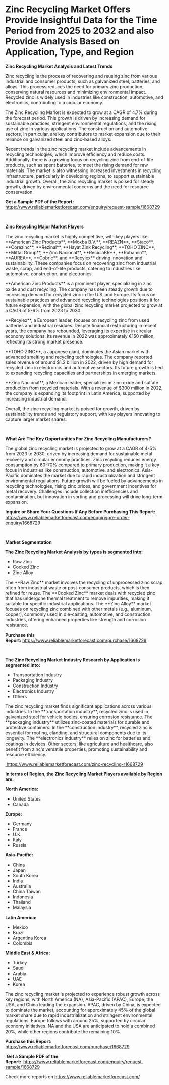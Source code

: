 <p><h1>Zinc Recycling Market Offers Provide Insightful Data for the Time Period from 2025 to 2032 and also Provide Analysis Based on Application, Type, and Region</h1></p><p><strong>Zinc Recycling Market Analysis and Latest Trends</strong></p>
<p><p>Zinc recycling is the process of recovering and reusing zinc from various industrial and consumer products, such as galvanized steel, batteries, and alloys. This process reduces the need for primary zinc production, conserving natural resources and minimizing environmental impact. Recycled zinc is widely used in industries like construction, automotive, and electronics, contributing to a circular economy.</p><p>The Zinc Recycling Market is expected to grow at a CAGR of 4.7% during the forecast period. This growth is driven by increasing demand for sustainable practices, stringent environmental regulations, and the rising use of zinc in various applications. The construction and automotive sectors, in particular, are key contributors to market expansion due to their reliance on galvanized steel and zinc-based alloys.</p><p>Recent trends in the zinc recycling market include advancements in recycling technologies, which improve efficiency and reduce costs. Additionally, there is a growing focus on recycling zinc from end-of-life products, such as spent batteries, to meet the rising demand for raw materials. The market is also witnessing increased investments in recycling infrastructure, particularly in developing regions, to support sustainable industrial growth. Overall, the zinc recycling market is poised for steady growth, driven by environmental concerns and the need for resource conservation.</p></p>
<p><strong>Get a Sample PDF of the Report:&nbsp;</strong> <a href="https://www.reliablemarketforecast.com/enquiry/request-sample/1668729?utm_campaign=1167&utm_medium=2&utm_source=Github&utm_content=ia&utm_term=26012025&utm_id=zinc-recycling">https://www.reliablemarketforecast.com/enquiry/request-sample/1668729</a></p>
<p>&nbsp;</p>
<p><strong>Zinc Recycling Major Market Players</strong></p>
<p><p>The zinc recycling market is highly competitive, with key players like **American Zinc Products**, **Moxba B.V.**, **REAZN**, **Staco**, **Corezinc**, **Rezinal**, **Hayat Zink Recycling**, **TOHO ZINC**, **Mittal Group**, **Zinc Nacional**, **ReciclaBR**, **Rubamin**, **AUREA**, **Cobric**, and **Recylex** driving innovation and sustainability. These companies focus on recovering zinc from industrial waste, scrap, and end-of-life products, catering to industries like automotive, construction, and electronics.</p><p>**American Zinc Products** is a prominent player, specializing in zinc oxide and dust recycling. The company has seen steady growth due to increasing demand for recycled zinc in the U.S. and Europe. Its focus on sustainable practices and advanced recycling technologies positions it for future expansion, with the global zinc recycling market projected to grow at a CAGR of 5-6% from 2023 to 2030.</p><p>**Recylex**, a European leader, focuses on recycling zinc from used batteries and industrial residues. Despite financial restructuring in recent years, the company has rebounded, leveraging its expertise in circular economy solutions. Its revenue in 2022 was approximately €150 million, reflecting its strong market presence.</p><p>**TOHO ZINC**, a Japanese giant, dominates the Asian market with advanced smelting and recycling technologies. The company reported sales revenue of around $1.2 billion in 2022, driven by high demand for recycled zinc in electronics and automotive sectors. Its future growth is tied to expanding recycling capacities and partnerships in emerging markets.</p><p>**Zinc Nacional**, a Mexican leader, specializes in zinc oxide and sulfate production from recycled materials. With a revenue of $300 million in 2022, the company is expanding its footprint in Latin America, supported by increasing industrial demand.</p><p>Overall, the zinc recycling market is poised for growth, driven by sustainability trends and regulatory support, with key players innovating to capture larger market shares.</p></p>
<p>&nbsp;</p>
<p><strong>What Are The Key Opportunities For Zinc Recycling Manufacturers?</strong></p>
<p><p>The global zinc recycling market is projected to grow at a CAGR of 4-5% from 2023 to 2030, driven by increasing demand for sustainable metal recovery and circular economy practices. Zinc recycling reduces energy consumption by 60-70% compared to primary production, making it a key focus in industries like construction, automotive, and electronics. Asia-Pacific dominates the market due to rapid industrialization and stringent environmental regulations. Future growth will be fueled by advancements in recycling technologies, rising zinc prices, and government incentives for metal recovery. Challenges include collection inefficiencies and contamination, but innovation in sorting and processing will drive long-term expansion.</p></p>
<p><strong>Inquire or Share Your Questions If Any Before Purchasing This Report:</strong> <a href="https://www.reliablemarketforecast.com/enquiry/pre-order-enquiry/1668729?utm_campaign=1167&utm_medium=2&utm_source=Github&utm_content=ia&utm_term=26012025&utm_id=zinc-recycling">https://www.reliablemarketforecast.com/enquiry/pre-order-enquiry/1668729</a></p>
<p>&nbsp;</p>
<p><strong>Market Segmentation</strong></p>
<p><strong>The Zinc Recycling Market Analysis by types is segmented into:</strong></p>
<p><ul><li>Raw Zinc</li><li>Cooked Zinc</li><li>Zinc Alloy</li></ul></p>
<p><p>The **Raw Zinc** market involves the recycling of unprocessed zinc scrap, often from industrial waste or post-consumer products, which is then refined for reuse. The **Cooked Zinc** market deals with recycled zinc that has undergone thermal treatment to remove impurities, making it suitable for specific industrial applications. The **Zinc Alloy** market focuses on recycling zinc combined with other metals (e.g., aluminum, copper), commonly used in die-casting, automotive, and construction industries, offering enhanced properties like strength and corrosion resistance.</p></p>
<p><strong>Purchase this Report:&nbsp;</strong><a href="https://www.reliablemarketforecast.com/purchase/1668729?utm_campaign=1167&utm_medium=2&utm_source=Github&utm_content=ia&utm_term=26012025&utm_id=zinc-recycling">https://www.reliablemarketforecast.com/purchase/1668729</a></p>
<p>&nbsp;</p>
<p><strong>The Zinc Recycling Market Industry Research by Application is segmented into:</strong></p>
<p><ul><li>Transportation Industry</li><li>Packaging Industry</li><li>Construction Industry</li><li>Electronics Industry</li><li>Others</li></ul></p>
<p><p>The zinc recycling market finds significant applications across various industries. In the **transportation industry**, recycled zinc is used in galvanized steel for vehicle bodies, ensuring corrosion resistance. The **packaging industry** utilizes zinc-coated materials for durable and protective containers. In the **construction industry**, recycled zinc is essential for roofing, cladding, and structural components due to its longevity. The **electronics industry** relies on zinc for batteries and coatings in devices. Other sectors, like agriculture and healthcare, also benefit from zinc's versatile properties, promoting sustainability and resource efficiency.</p></p>
<p><a href="https://www.reliablemarketforecast.com/zinc-recycling-r1668729?utm_campaign=1167&utm_medium=2&utm_source=Github&utm_content=ia&utm_term=26012025&utm_id=zinc-recycling">&nbsp;https://www.reliablemarketforecast.com/zinc-recycling-r1668729</a></p>
<p><strong>In terms of Region, the Zinc Recycling Market Players available by Region are:</strong></p>
<p>
    <p> <strong> North America: </strong>
        <ul>
            <li>United States</li>
            <li>Canada</li>
        </ul>
        </p> 
    <p> <strong> Europe: </strong>
        <ul>
            <li>Germany</li>
            <li>France</li>
            <li>U.K.</li>
            <li>Italy</li>
            <li>Russia</li>
        </ul>
        </p> 
    <p> <strong> Asia-Pacific: </strong>
        <ul>
            <li>China</li>
            <li>Japan</li>
            <li>South Korea</li>
            <li>India</li>
            <li>Australia</li>
            <li>China Taiwan</li>
            <li>Indonesia</li>
            <li>Thailand</li>
            <li>Malaysia</li>
        </ul>
        </p> 
    <p> <strong> Latin America: </strong>
        <ul>
            <li>Mexico</li>
            <li>Brazil</li>
            <li>Argentina Korea</li>
            <li>Colombia</li>
        </ul>
        </p> 
    <p> <strong> Middle East & Africa: </strong>
        <ul>
            <li>Turkey</li>
            <li>Saudi</li>
            <li>Arabia</li>
            <li>UAE</li>
            <li>Korea</li>
        </ul>
    </p>
    </p>
<p><p>The zinc recycling market is projected to experience robust growth across key regions, with North America (NA), Asia-Pacific (APAC), Europe, the USA, and China leading the expansion. APAC, driven by China, is expected to dominate the market, accounting for approximately 45% of the global market share due to rapid industrialization and stringent environmental regulations. Europe follows with around 25%, supported by circular economy initiatives. NA and the USA are anticipated to hold a combined 20%, while other regions contribute the remaining 10%.</p></p>
<p><strong>Purchase this Report: </strong><a href="https://www.reliablemarketforecast.com/purchase/1668729?utm_campaign=1167&utm_medium=2&utm_source=Github&utm_content=ia&utm_term=26012025&utm_id=zinc-recycling">https://www.reliablemarketforecast.com/purchase/1668729</a></p>
<p>&nbsp;<strong>Get a Sample PDF of the Report:&nbsp;&nbsp;</strong><a href="https://www.reliablemarketforecast.com/enquiry/request-sample/1668729?utm_campaign=1167&utm_medium=2&utm_source=Github&utm_content=ia&utm_term=26012025&utm_id=zinc-recycling">https://www.reliablemarketforecast.com/enquiry/request-sample/1668729</a></p>
<p><strong></strong></p>
<p>Check more reports on <a href="https://www.reliablemarketforecast.com/?utm_campaign=1167&utm_medium=2&utm_source=Github&utm_content=ia&utm_term=26012025&utm_id=zinc-recycling">https://www.reliablemarketforecast.com/</a></p>
